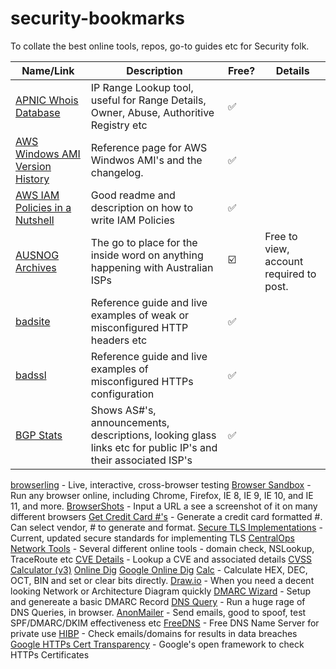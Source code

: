 # security-bookmarks

To collate the best online tools, repos, go-to guides etc for Security folk.

Name/Link | Description | Free? | Details
----------|-------------|----|--------
[APNIC Whois Database](https://wq.apnic.net/apnic-bin/whois.pl) | IP Range Lookup tool, useful for Range Details, Owner, Abuse, Authoritive Registry etc |  :white_check_mark:
[AWS Windows AMI Version History](https://docs.aws.amazon.com/AWSEC2/latest/WindowsGuide/windows-ami-version-history.html) | Reference page for AWS Windwos AMI's and the changelog. |  :white_check_mark:
[AWS IAM Policies in a Nutshell](https://start.jcolemorrison.com/aws-iam-policies-in-a-nutshell/) | Good readme and description on how to write IAM Policies |  :white_check_mark:
[AUSNOG Archives](http://lists.ausnog.net/pipermail/ausnog/) | The go to place for the inside word on anything happening with Australian ISPs |   :ballot_box_with_check: | Free to view, account required to post.
[badsite](https://badsite.io/) | Reference guide and live examples of weak or misconfigured HTTP headers etc | :white_check_mark: |
[badssl](https://badssl.com/) | Reference guide and live examples of misconfigured HTTPs configuration | :white_check_mark: |
[BGP Stats](https://bgp.he.net/) | Shows AS#'s, announcements, descriptions, looking glass links etc for public IP's and their associated ISP's | :white_check_mark: |
[browserling](https://www.browserling.com/) - Live, interactive, cross-browser testing
[Browser Sandbox](https://turbo.net/browsers) - Run any browser online, including Chrome, Firefox, IE 8, IE 9, IE 10, and IE 11, and more.
[BrowserShots](http://browsershots.org/) - Input a URL a see a screenshot of it on many different browsers
[Get Credit Card #'s](http://www.getcreditcardnumbers.com/) - Generate a credit card formatted #. Can select vendor, # to generate and format.
[Secure TLS Implementations](https://wiki.mozilla.org/Security/Server_Side_TLS#Modern_compatibility) - Current, updated secure standards for implementing TLS
[CentralOps Network Tools](https://centralops.net/co/) - Several different online tools - domain check, NSLookup, TraceRoute etc
[CVE Details](https://www.cvedetails.com/) - Lookup a CVE and associated details
[CVSS Calculator (v3)](https://chandanbn.github.io/cvss/#CVSS:3.0/AV:_/AC:_/PR:_/UI:_/S:_/C:_/I:_/A:_)
[Online Dig](http://www.digwebinterface.com/)
[Google Online Dig](https://toolbox.googleapps.com/apps/dig/)
[Calc](http://calc.50x.eu/) - Calculate HEX, DEC, OCT, BIN and set or clear bits directly.
[Draw.io](https://www.draw.io/) - When you need a decent looking Network or Architecture Diagram quickly
[DMARC Wizard](https://www.unlocktheinbox.com/dmarcwizard/) - Setup and genereate a basic DMARC Record
[DNS Query](https://dnsquery.org/) - Run a huge rage of DNS Queries, in browser.
[AnonMailer](http://www.anonymailer.net/) - Send emails, good to spoof, test SPF/DMARC/DKIM effectiveness etc
[FreeDNS](http://freedns.afraid.org/zc.php?from=L3N1YmRvbWFpbi8=) - Free DNS Name Server for private use
[HIBP](https://haveibeenpwned.com/) - Check emails/domains for results in data breaches
[Google HTTPs Cert Transparency](https://transparencyreport.google.com/https/certificates) - Google's open framework to check HTTPs Certificates
[]()
[]()
[]()
